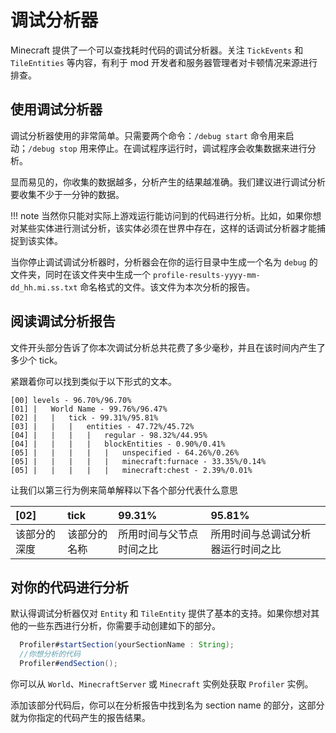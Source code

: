 # 调试分析器

Minecraft 提供了一个可以查找耗时代码的调试分析器。关注 `TickEvents` 和 `TileEntities` 等内容，有利于 mod 开发者和服务器管理者对卡顿情况来源进行排查。

## 使用调试分析器

调试分析器使用的非常简单。只需要两个命令：`/debug start` 命令用来启动；`/debug stop` 用来停止。在调试程序运行时，调试程序会收集数据来进行分析。

显而易见的，你收集的数据越多，分析产生的结果越准确。我们建议进行调试分析要收集不少于一分钟的数据。

!!! note
  当然你只能对实际上游戏运行能访问到的代码进行分析。比如，如果你想对某些实体进行测试分析，该实体必须在世界中存在，这样的话调试分析器才能捕捉到该实体。

当你停止调试调试分析器时，分析器会在你的运行目录中生成一个名为 `debug` 的文件夹，同时在该文件夹中生成一个 `profile-results-yyyy-mm-dd_hh.mi.ss.txt` 命名格式的文件。该文件为本次分析的报告。

## 阅读调试分析报告

文件开头部分告诉了你本次调试分析总共花费了多少毫秒，并且在该时间内产生了多少个 tick。

紧跟着你可以找到类似于以下形式的文本。

```text
[00] levels - 96.70%/96.70%
[01] |   World Name - 99.76%/96.47%
[02] |   |   tick - 99.31%/95.81%
[03] |   |   |   entities - 47.72%/45.72%
[04] |   |   |   |   regular - 98.32%/44.95%
[04] |   |   |   |   blockEntities - 0.90%/0.41%
[05] |   |   |   |   |   unspecified - 64.26%/0.26%
[05] |   |   |   |   |   minecraft:furnace - 33.35%/0.14%
[05] |   |   |   |   |   minecraft:chest - 2.39%/0.01%
```

让我们以第三行为例来简单解释以下各个部分代表什么意思

| [02]                     | tick                  | 99.31%       | 95.81%       |
| :----------------------- | :---------------------- | :----------- | :----------- |
| 该部分的深度 | 该部分的名称 | 所用时间与父节点时间之比 | 所用时间与总调试分析器运行时间之比 |

## 对你的代码进行分析

默认得调试分析器仅对 `Entity` 和 `TileEntity` 提供了基本的支持。如果你想对其他的一些东西进行分析，你需要手动创建如下的部分。

```JAVA
  Profiler#startSection(yourSectionName : String);
  //你想分析的代码
  Profiler#endSection();
```

你可以从 `World`、`MinecraftServer` 或 `Minecraft` 实例处获取 `Profiler` 实例。

添加该部分代码后，你可以在分析报告中找到名为 section name 的部分，这部分就为你指定的代码产生的报告结果。
